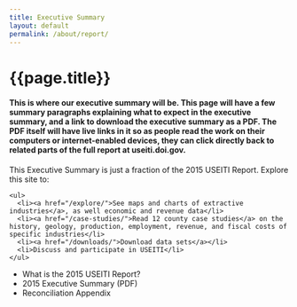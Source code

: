 ```yaml
---
title: Executive Summary
layout: default
permalink: /about/report/
---
```


<div class="container-outer container-padded">

  <h1>{{page.title}}</h1>
  <h4>
    This is where our executive summary will be. This page will have a few summary paragraphs explaining what to expect in the executive summary, and a link to download the executive summary as a PDF. The PDF itself will have live links in it so as people read the work on their computers or internet-enabled devices, they can click directly back to related parts of the full report at useiti.doi.gov.
  </h4>
  
  <p>This Executive Summary is just a fraction of the 2015 USEITI Report. Explore this site to:</p>
  
    <ul>
  	  <li><a href="/explore/">See maps and charts of extractive industries</a>, as well economic and revenue data</li>
  	  <li><a href="/case-studies/">Read 12 county case studies</a> on the history, geology, production, employment, revenue, and fiscal costs of specific industries</li>
  	  <li><a href="/downloads/">Download data sets</a></li>
  	  <li>Discuss and participate in USEITI</li>
    </ul>

  <ul class="bullet">
  	<li>What is the 2015 USEITI Report?</li>
		<li>2015 Executive Summary (PDF)</li>
		<li>Reconciliation Appendix</li>
  </ul>

</div>
